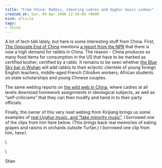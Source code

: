 ```yaml
---
title: "From China: Rabbis, cheating cadres and Uyghur music videos"
created_at: Sun, 09 Apr 2006 22:50:00 +0000
kind: article
tags:
- china
---
```


A lot of tech talk lately, but here is some interesting stuff from
China. First, [The Opposite End of China](http://china.notspecial.org/)
mentions [a report from the
NPR](http://marketplace.publicradio.org/shows/2006/03/23/PM200603233.html)
that there is now a high demand for rabbis in China. The reason - China
produces so many food items for consumption in the US that have to be
marked as certified kosher, certified by a rabbi. It remains to be seen
whether [the Blue Sky bar in
Wuhan](http://www.cnhubei.com/200601/ca989059.htm) will add rabbis to
their eclectic clientele of young foreign English teachers, middle-aged
French CitroÃ«n workers, African students on state scholarships and
young Chinese couples.

The same weblog reports on [the wild web in
China](http://china.notspecial.org/archives/2006/03/why_is_chinas_w.html),
where cadres at all levels download homework assignments in ideological
subjects, as well as “self-criticisms” that they can then modify and
hand in to their party officials.

Finally, the owner of this very neat weblog from Xinjiang brings us some
examples of [real Uyghur music, and “fake minority
music”](http://china.notspecial.org/archives/2006/04/uyghur_pop_and.html).
I borrowed one of the clips from him here below. (This brings back real
memories of eating grapes and raisins in orchards outside Turfan.) I
borrowed one clip from him, here:\

\

\

Stian
